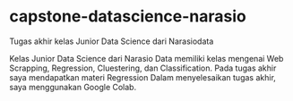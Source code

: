 # capstone-datascience-narasio
Tugas akhir kelas Junior Data Science dari Narasiodata

Kelas Junior Data Science dari Narasio Data memiliki kelas mengenai Web Scrapping, Regression, Cluestering, dan Classification.
Pada tugas akhir saya mendapatkan materi Regression
Dalam menyelesaikan tugas akhir, saya menggunakan Google Colab.
